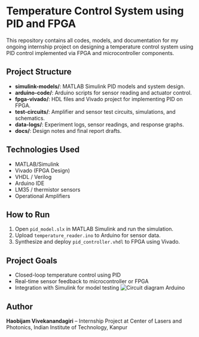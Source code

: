
# Temperature Control System using PID and FPGA

This repository contains all codes, models, and documentation for my ongoing internship project on designing a temperature control system using PID control implemented via FPGA and microcontroller components.

##  Project Structure
- **simulink-models/**: MATLAB Simulink PID models and system design.
- **arduino-code/**: Arduino scripts for sensor reading and actuator control.
- **fpga-vivado/**: HDL files and Vivado project for implementing PID on FPGA.
- **test-circuits/**: Amplifier and sensor test circuits, simulations, and schematics.
- **data-logs/**: Experiment logs, sensor readings, and response graphs.
- **docs/**: Design notes and final report drafts.

##  Technologies Used
- MATLAB/Simulink
- Vivado (FPGA Design)
- VHDL / Verilog
- Arduino IDE
- LM35 / thermistor sensors
- Operational Amplifiers

## How to Run
1. Open `pid_model.slx` in MATLAB Simulink and run the simulation.
2. Upload `temperature_reader.ino` to Arduino for sensor data.
3. Synthesize and deploy `pid_controller.vhdl` to FPGA using Vivado.

## Project Goals
- Closed-loop temperature control using PID
- Real-time sensor feedback to microcontroller or FPGA
- Integration with Simulink for model testing
![Circuit diagram Arduino](https://github.com/user-attachments/assets/7aa8e846-da35-4e9b-b147-cd7cfc5f0a8e)

## Author
**Haobijam Vivekanandagiri** – Internship Project at 
  Center of Lasers and Photonics, Indian Institute of Technology, Kanpur 
